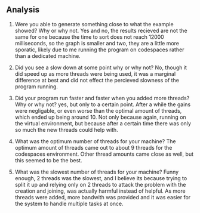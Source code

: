 ## Analysis

1. Were you able to generate something close to what the example showed? Why or why not.
    Yes and no, the results recieved are not the same for one because the time to sort does not reach 12000 milliseconds, so the graph is smaller
    and two, they are a little more sporatic, likely due to me running the program on codespaces rather than a dedicated machine. 

2. Did you see a slow down at some point why or why not?
    No, though it did speed up as more threads were being used, it was a marginal difference at best and did not effect the percieved slowness of the program running. 

3. Did your program run faster and faster when you added more threads? Why or why not?
    yes, but only to a certain point. After a while the gains were negligable, or even worse than the optimal amount of threads, which ended up being around 10. Not
    only because again, running on the virtual environment, but because after a certain time there was only so much the new threads could help with. 

4. What was the optimum number of threads for your machine?
    The optimum amount of threads came out to about 9 threads for the codespaces environment. Other thread amounts came close as well, but this seemed to be the best. 

5. What was the slowest number of threads for your machine?
    Funny enough, 2 threads was the slowest, and I believe its because trying to split it up and relying only on 2 threads to attack the problem with the creation and joining, was actually harmful instead of helpful. As more threads were added, more bandwith was provided and it was easier for the system to handle multiple tasks at once. 

    